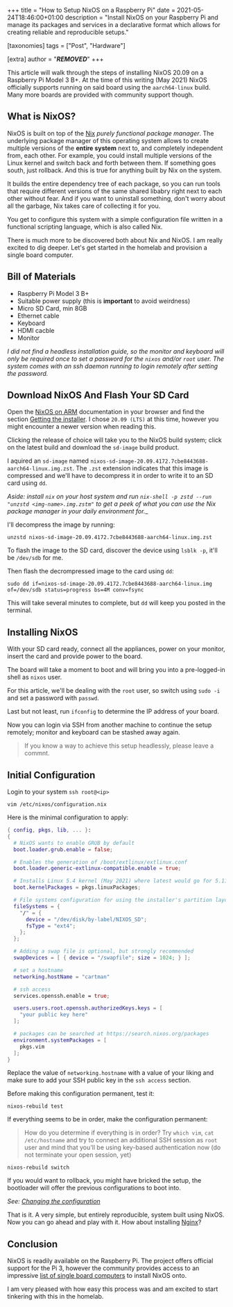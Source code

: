 +++
title = "How to Setup NixOS on a Raspberry Pi"
date = 2021-05-24T18:46:00+01:00
description = "Install NixOS on your Raspberry Pi and manage its packages and services in a declarative format which allows for creating reliable and reproducible setups."

[taxonomies]
tags = ["Post", "Hardware"]

[extra]
author = "***REMOVED***"
+++

This article will walk through the steps of installing NixOS 20.09 on a Raspberry Pi Model 3 B+. At the time of this writing (May 2021) NixOS officially supports running on said board using the `aarch64-linux` build. Many more boards are provided with community support though.

## What is NixOS?

NixOS is built on top of the [Nix](https://nixos.org) _purely functional package manager_. The underlying package manager of this operating system allows to create multiple versions of the **entire system** next to, and completely independent from, each other. For example, you could install multiple versions of the Linux kernel and switch back and forth between them. If something goes south, just rollback. And this is true for anything built by Nix on the system.

It builds the entire dependency tree of each package, so you can run tools that require different versions of the same shared libabry right next to each other without fear. And if you want to uninstall something, don't worry about all the garbage, Nix takes care of collecting it for you.

You get to configure this system with a simple configuration file written in a functional scripting language, which is also called Nix.

There is much more to be discovered both about Nix and NixOS. I am really excited to dig deeper. Let's get started in the homelab and provision a single board computer.

## Bill of Materials

- Raspberry Pi Model 3 B+
- Suitable power supply (this is **important** to avoid weirdness)
- Micro SD Card, min 8GB
- Ethernet cable
- Keyboard
- HDMI cacble
- Monitor

_I did not find a headless installation guide, so the monitor and keyboard will only be required once to set a password for the `nixos` and/or `root` user. The system comes with an ssh daemon running to login remotely after setting the password._

## Download NixOS And Flash Your SD Card

Open the [NixOS on ARM](https://nixos.wiki/wiki/NixOS_on_ARM) documentation in your browser and find the section [Getting the installer](https://nixos.wiki/wiki/NixOS_on_ARM#Getting_the_installer). I chose `20.09 (LTS)` at this time, however you might encounter a newer version when reading this.

Clicking the release of choice will take you to the NixOS build system; click on the latest build and download the `sd-image` build product.

I aquired an `sd-image` named `nixos-sd-image-20.09.4172.7cbe8443688-aarch64-linux.img.zst`. The `.zst` extension indicates that this image is compressed and we'll have to decompress it in order to write it to an SD card using `dd`.

_Aside: install `nix` on your host system and run `nix-shell -p zstd --run "unzstd <img-name>.img.zstm"` to get a peek of what you can use the Nix package manager in your daily environment for.__

I'll decompress the image by running:

```shell
unzstd nixos-sd-image-20.09.4172.7cbe8443688-aarch64-linux.img.zst
```

To flash the image to the SD card, discover the device using `lsblk -p`, it'll be `/dev/sdb` for me.

Then flash the decrompressed image to the card using `dd`:

```shell
sudo dd if=nixos-sd-image-20.09.4172.7cbe8443688-aarch64-linux.img of=/dev/sdb status=progress bs=4M conv=fsync
```

This will take several minutes to complete, but `dd` will keep you posted in the terminal.

## Installing NixOS

With your SD card ready, connect all the appliances, power on your monitor, insert the card and provide power to the board.

The board will take a moment to boot and will bring you into a pre-logged-in shell as `nixos` user.

For this article, we'll be dealing with the `root` user, so switch using `sudo -i` and set a password with `passwd`.

Last but not least, run `ifconfig` to determine the IP address of your board.

Now you can login via SSH from another machine to continue the setup remotely; monitor and keyboard can be stashed away again.

> If you know a way to achieve this setup headlessly, please leave a commnt.

## Initial Configuration

Login to your system `ssh root@<ip>`

```shell
vim /etc/nixos/configuration.nix
```

Here is the minimal configuration to apply:

```nix
{ config, pkgs, lib, ... }:
{
  # NixOS wants to enable GRUB by default
  boot.loader.grub.enable = false;

  # Enables the generation of /boot/extlinux/extlinux.conf
  boot.loader.generic-extlinux-compatible.enable = true;

  # Installs Linux 5.4 kernel (May 2021) where latest would go for 5.11 and not boot anymore
  boot.kernelPackages = pkgs.linuxPackages;

  # File systems configuration for using the installer's partition layout
  fileSystems = {
    "/" = {
      device = "/dev/disk/by-label/NIXOS_SD";
      fsType = "ext4";
    };
  };

  # Adding a swap file is optional, but strongly recommended
  swapDevices = [ { device = "/swapfile"; size = 1024; } ];

  # set a hostname
  networking.hostName = "cartman"

  # ssh access
  services.openssh.enable = true;

  users.users.root.openssh.authorizedKeys.keys = [
    "your public key here"
  ];

  # packages can be searched at https://search.nixos.org/packages
  environment.systemPackages = [
    pkgs.vim
  ];
}
```

Replace the value of `networking.hostname` with a value of your liking and make sure to add your SSH public key in the `ssh access` section.

Before making this configuration permanent, test it:

```shell
nixos-rebuild test
```

If everything seems to be in order, make the configuration permanent:

> How do you determine if everything is in order? Try `which vim`, `cat /etc/hostname` and try to connect an additional SSH session as `root` user and mind that you'll be using key-based authentication now (do not terminate your open session, yet)

```shell
nixos-rebuild switch
```

If you would want to rollback, you might have bricked the setup, the bootloader will offer the previous configurations to boot into.

_See: [Changing the configuration](https://nixos.org/manual/nixos/stable/#sec-changing-config)_

That is it. A very simple, but entirely reproducible, system built using NixOS. Now you can go ahead and play with it. How about installing [Nginx](https://nixos.wiki/wiki/Nginx)?

## Conclusion

NixOS is readily available on the Raspberry Pi. The project offers official support for the Pi 3, however the community provides access to an impressive [list of single board computers](https://nixos.wiki/wiki/NixOS_on_ARM#Community_supported_devices) to install NixOS onto.

I am very pleased with how easy this process was and am excited to start tinkering with this in the homelab.

